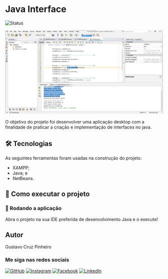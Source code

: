 # Java Interface

![Status](http://img.shields.io/static/v1?label=Status&message=FINALIZADO&color=GREEN&style=for-the-badge)
<!-- ![Java](https://img.shields.io/badge/java-%23ED8B00.svg?style=for-the-badge&logo=openjdk&logoColor=white)
![MySQL](https://img.shields.io/badge/mysql-%2300f.svg?style=for-the-badge&logo=mysql&logoColor=white)
![NetBeans IDE](https://img.shields.io/badge/NetBeansIDE-1B6AC6.svg?style=for-the-badge&logo=apache-netbeans-ide&logoColor=white) -->

![Demonstração da Aplicação](./assets/demo.png)

O objetivo do projeto foi desenvolver uma aplicação desktop com a finalidade de praticar a criação e implementação de interfaces no java.

## 🛠 Tecnologias

As seguintes ferramentas foram usadas na construção do projeto:

* XAMPP;
* Java; e
* NetBeans.

## 🚀 Como executar o projeto

### 🧭 Rodando a aplicação

Abra o projeto na sua IDE preferida de desenvolvimento Java e o execute!

## Autor

Gustavo Cruz Pinheiro

### Me siga nas redes sociais

<a href="https://github.com/Gustavo-Cruz-Pinheiro">![GitHub](https://img.shields.io/badge/github-%23121011.svg?style=for-the-badge&logo=github&logoColor=white)</a>
<a href="https://www.instagram.com/gusttavo.cruz_">![Instagram](https://img.shields.io/badge/Instagram-%23E4405F.svg?style=for-the-badge&logo=Instagram&logoColor=white)</a>
<a href="https://www.facebook.com/gustavocruzpinheiro">![Facebook](https://img.shields.io/badge/Facebook-%231877F2.svg?style=for-the-badge&logo=Facebook&logoColor=white)</a>
<a href="https://www.linkedin.com/in/gustavo-cruz-pinheiro-61b852217/">![LinkedIn](https://img.shields.io/badge/linkedin-%230077B5.svg?style=for-the-badge&logo=linkedin&logoColor=white)</a>

